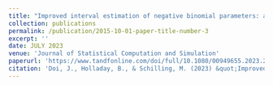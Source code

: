 ```yaml
---
title: "Improved interval estimation of negative binomial parameters: a coverage probability approach"
collection: publications
permalink: /publication/2015-10-01-paper-title-number-3
excerpt: ''
date: JULY 2023
venue: 'Journal of Statistical Computation and Simulation'
paperurl: 'https://www.tandfonline.com/doi/full/10.1080/00949655.2023.2235046'
citation: 'Doi, J., Holladay, B., & Schilling, M. (2023) &quot;Improved interval estimation of negative binomial parameters: a coverage probability approach,&quot; <i>Journal of Statistical Computation and Simulation</i>, DOI: 10.1080/00949655.2023.2235046'
---
```

